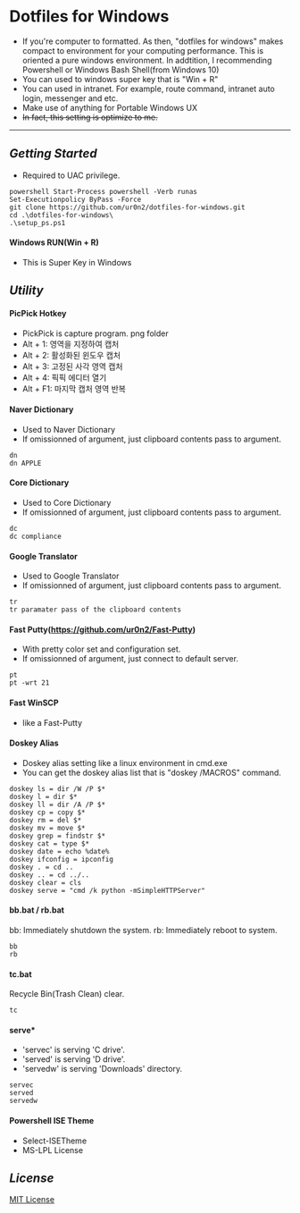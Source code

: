 **Dotfiles for Windows**
===================
- If you're computer to formatted. As then, "dotfiles for windows" makes compact to environment for your computing performance. This is oriented a pure windows environment. In addtition, I recommending Powershell or Windows Bash Shell(from Windows 10)
- You can used to windows super key that is "Win + R"
- You can used in intranet. For example, route command, intranet auto login, messenger and etc.
- Make use of anything for Portable Windows UX
- ~~In fact, this setting is optimize to me.~~

----------

*Getting Started*
----------

- Required to UAC privilege.
<pre><code>powershell Start-Process powershell -Verb runas 
Set-Executionpolicy ByPass -Force
git clone https://github.com/ur0n2/dotfiles-for-windows.git
cd .\dotfiles-for-windows\
.\setup_ps.ps1
</code></pre>

#### Windows RUN(Win + R)
- This is Super Key in Windows


*Utility*
----------
#### PicPick Hotkey
- PickPick is capture program. png folder 
- Alt + 1: 영역을 지정하여 캡처
- Alt + 2: 활성화된 윈도우 캡처
- Alt + 3: 고정된 사각 영역 캡처
- Alt + 4: 픽픽 에디터 열기
- Alt + F1: 마지막 캡처 영역 반복

#### Naver Dictionary
- Used to Naver Dictionary
- If omissionned of argument, just clipboard contents pass to argument.
```
dn
dn APPLE
```

#### Core Dictionary
- Used to Core Dictionary
- If omissionned of argument, just clipboard contents pass to argument.
```
dc
dc compliance
```

#### Google Translator
- Used to Google Translator
- If omissionned of argument, just clipboard contents pass to argument.
```
tr
tr paramater pass of the clipboard contents
```

#### Fast Putty(https://github.com/ur0n2/Fast-Putty)
- With pretty color set and configuration set.
- If omissionned of argument, just connect to default server.
```
pt
pt -wrt 21 
```


#### Fast WinSCP
- like a Fast-Putty

#### Doskey Alias
- Doskey alias setting like a linux environment in cmd.exe
- You can get the doskey alias list that is "doskey /MACROS" command.
```
doskey ls = dir /W /P $*
doskey l = dir $*
doskey ll = dir /A /P $*
doskey cp = copy $*
doskey rm = del $*
doskey mv = move $*
doskey grep = findstr $*
doskey cat = type $*
doskey date = echo %date%
doskey ifconfig = ipconfig
doskey . = cd ..
doskey .. = cd ../..
doskey clear = cls
doskey serve = "cmd /k python -mSimpleHTTPServer"
```

#### bb.bat / rb.bat
bb: Immediately shutdown the system.
rb: Immediately reboot to  system.
```
bb
rb
```

#### tc.bat
Recycle Bin(Trash Clean) clear.
```
tc
```

#### serve*
- 'servec' is serving 'C drive'.
- 'served' is serving 'D drive'.
- 'servedw' is serving 'Downloads' directory.
```
servec
served
servedw
```

#### Powershell ISE Theme
- Select-ISETheme
- MS-LPL License



*License*
-------------------
[MIT License](https://github.com/ur0n2/dotfiles-for-windows/blob/master/LICENSE)
